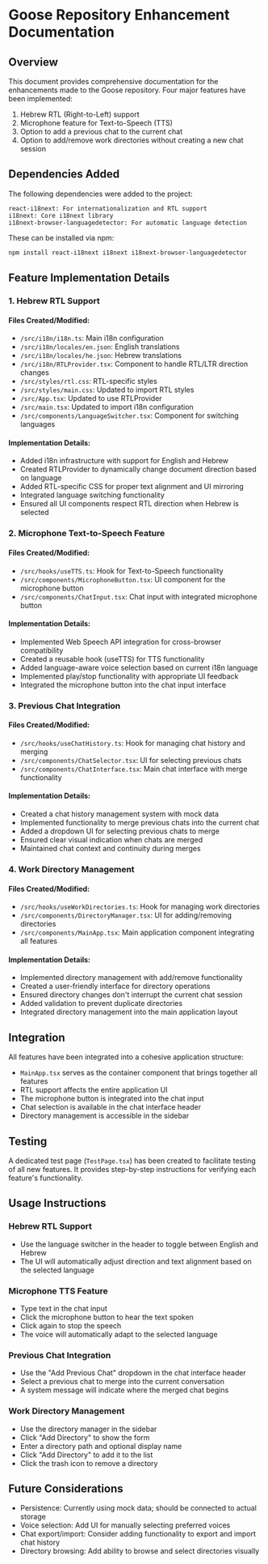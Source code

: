 # Goose Repository Enhancement Documentation

## Overview
This document provides comprehensive documentation for the enhancements made to the Goose repository. Four major features have been implemented:

1. Hebrew RTL (Right-to-Left) support
2. Microphone feature for Text-to-Speech (TTS)
3. Option to add a previous chat to the current chat
4. Option to add/remove work directories without creating a new chat session

## Dependencies Added

The following dependencies were added to the project:

```
react-i18next: For internationalization and RTL support
i18next: Core i18next library
i18next-browser-languagedetector: For automatic language detection
```

These can be installed via npm:

```bash
npm install react-i18next i18next i18next-browser-languagedetector
```

## Feature Implementation Details

### 1. Hebrew RTL Support

#### Files Created/Modified:
- `/src/i18n/i18n.ts`: Main i18n configuration
- `/src/i18n/locales/en.json`: English translations
- `/src/i18n/locales/he.json`: Hebrew translations
- `/src/i18n/RTLProvider.tsx`: Component to handle RTL/LTR direction changes
- `/src/styles/rtl.css`: RTL-specific styles
- `/src/styles/main.css`: Updated to import RTL styles
- `/src/App.tsx`: Updated to use RTLProvider
- `/src/main.tsx`: Updated to import i18n configuration
- `/src/components/LanguageSwitcher.tsx`: Component for switching languages

#### Implementation Details:
- Added i18n infrastructure with support for English and Hebrew
- Created RTLProvider to dynamically change document direction based on language
- Added RTL-specific CSS for proper text alignment and UI mirroring
- Integrated language switching functionality
- Ensured all UI components respect RTL direction when Hebrew is selected

### 2. Microphone Text-to-Speech Feature

#### Files Created/Modified:
- `/src/hooks/useTTS.ts`: Hook for Text-to-Speech functionality
- `/src/components/MicrophoneButton.tsx`: UI component for the microphone button
- `/src/components/ChatInput.tsx`: Chat input with integrated microphone button

#### Implementation Details:
- Implemented Web Speech API integration for cross-browser compatibility
- Created a reusable hook (useTTS) for TTS functionality
- Added language-aware voice selection based on current i18n language
- Implemented play/stop functionality with appropriate UI feedback
- Integrated the microphone button into the chat input interface

### 3. Previous Chat Integration

#### Files Created/Modified:
- `/src/hooks/useChatHistory.ts`: Hook for managing chat history and merging
- `/src/components/ChatSelector.tsx`: UI for selecting previous chats
- `/src/components/ChatInterface.tsx`: Main chat interface with merge functionality

#### Implementation Details:
- Created a chat history management system with mock data
- Implemented functionality to merge previous chats into the current chat
- Added a dropdown UI for selecting previous chats to merge
- Ensured clear visual indication when chats are merged
- Maintained chat context and continuity during merges

### 4. Work Directory Management

#### Files Created/Modified:
- `/src/hooks/useWorkDirectories.ts`: Hook for managing work directories
- `/src/components/DirectoryManager.tsx`: UI for adding/removing directories
- `/src/components/MainApp.tsx`: Main application component integrating all features

#### Implementation Details:
- Implemented directory management with add/remove functionality
- Created a user-friendly interface for directory operations
- Ensured directory changes don't interrupt the current chat session
- Added validation to prevent duplicate directories
- Integrated directory management into the main application layout

## Integration

All features have been integrated into a cohesive application structure:

- `MainApp.tsx` serves as the container component that brings together all features
- RTL support affects the entire application UI
- The microphone button is integrated into the chat input
- Chat selection is available in the chat interface header
- Directory management is accessible in the sidebar

## Testing

A dedicated test page (`TestPage.tsx`) has been created to facilitate testing of all new features. It provides step-by-step instructions for verifying each feature's functionality.

## Usage Instructions

### Hebrew RTL Support
- Use the language switcher in the header to toggle between English and Hebrew
- The UI will automatically adjust direction and text alignment based on the selected language

### Microphone TTS Feature
- Type text in the chat input
- Click the microphone button to hear the text spoken
- Click again to stop the speech
- The voice will automatically adapt to the selected language

### Previous Chat Integration
- Use the "Add Previous Chat" dropdown in the chat interface header
- Select a previous chat to merge into the current conversation
- A system message will indicate where the merged chat begins

### Work Directory Management
- Use the directory manager in the sidebar
- Click "Add Directory" to show the form
- Enter a directory path and optional display name
- Click "Add Directory" to add it to the list
- Click the trash icon to remove a directory

## Future Considerations

- Persistence: Currently using mock data; should be connected to actual storage
- Voice selection: Add UI for manually selecting preferred voices
- Chat export/import: Consider adding functionality to export and import chat history
- Directory browsing: Add ability to browse and select directories visually
